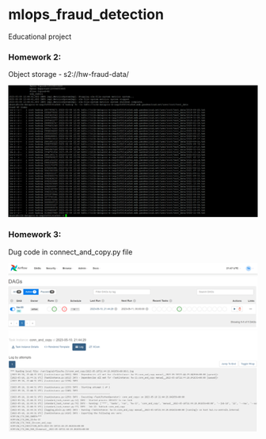 # mlops_fraud_detection
Educational project

### Homework 2:
Object storage - s2://hw-fraud-data/

![Data in cluster](https://github.com/Harunatsuko/mlops_fraud_detection/blob/main/3.PNG?raw=true)

### Homework 3:
Dug code in connect_and_copy.py file

![Airflow screenshot](https://github.com/Harunatsuko/mlops_fraud_detection/blob/main/result_dug.PNG?raw=true)
![Dug succes log](https://github.com/Harunatsuko/mlops_fraud_detection/blob/main/succes_log.PNG?raw=true)

